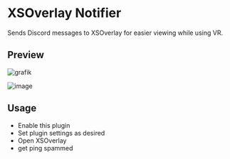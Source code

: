 # XSOverlay Notifier

Sends Discord messages to XSOverlay for easier viewing while using VR.

## Preview

![grafik](https://github.com/Vendicated/Vencord/assets/24845294/205d2055-bb4a-44e4-b7e3-265391bccd40)

![image](https://github.com/Vendicated/Vencord/assets/24845294/f15eff61-2d52-4620-bcab-808ecb1606d2)

## Usage
- Enable this plugin
- Set plugin settings as desired
- Open XSOverlay
- get ping spammed
